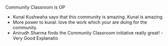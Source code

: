  Community Classroom is OP

- Kunal Kushwaha says that this community is amazing.
Kunal is amazing
- More power to kunal. love the work which your are doing for the community.
- Anirudh Sharma finds the Community Classroom initiative really great!
-Very Good Explanatio
